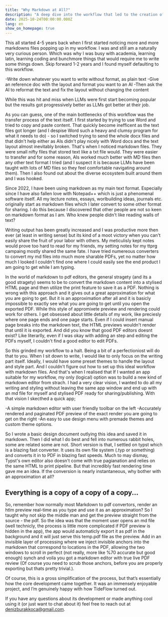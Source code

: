 ```yaml
---
title: "Why Markdown at All?"
description: "A deep dive into the workflow that led to the creation of Tideflow, a Markdown to PDF editor."
date: 2025-10-24T00:00:00.000Z
lang: en
show_on_homepage: true
---
```


This all started 4-5 years back when I first started noticing more and more markdowns files popping up in my workflow. I was and still am a naturally very curious person. Which was why I was busy with academia, learning latin, learning coding and bunchmore things that would require me to write some things down. Skip forward 1-2 years and I found myself defaulting to this workflow.

-Write down whatever you want to write without format, as plain text
-Give an reference doc with the layout and format you want to an AI 
-Then ask the AI to reformat the text and fix the layout without changing the content

While this was hit and miss when LLMs were first start becoming popular but the results got progressively better as LLMs got better at their job. 

As you can guess, one of the main bottlenecks of this workflow was the transfer process of the text itself. I first started by trying to use Word and tried to copy and paste content. That quickly become inefficent as the text files got longer (and I despise Word such a heavy and clumsy program for what it needs to do) - so I switched trying to send the whole docx files and that didn't help either as AIs didn't play nicely with Word docs and  the text layout almost inevitably broken. That's when I noticed markdown files. They were small nifty files that stored text like a txt file would. They were easier to transfer and for some reason, AIs worked much better with MD files then any other text format I tried (and I suspect it is because LLMs have been taught with lots of MD files so they feel comfortable navigating around them). Then I also found out about the diverse ecosystem built around them and I was hooked. 

Since 2022, I have been using markdown as my main text format. Especially since I have also fallen love with Notepad++ which is just a phenomenal software itself. All my lecture notes, essays, worlbuilding ideas, journals etc. originally start as markdown files which I later convert to some other format for sharing. I do this because I discovered that other people are not so keen on markdown format as I am. Who knew people didn't like reading walls of text? 

Writing output has been greatly increased and I was productive more then ever (at least in writing sense) but its kind of a moot victory when you can't easily share the fruit of your labor with others. My meticulisly kept notes would prove too hard to read for my friends, my setting notes for my ttprg campaing mostly shared the same fate. I have tried numereous converters to convert my md files into much more sharable PDFs, yet no matter how much I looked I couldn't find one where I could easily see the end product I am going to get while I am typing.

In the world of markdown to pdf editors, the general stragety (and its a good stragety) seems to be to convert the markdown content into a stylised HTML page and then utilize the print feature to save it as a PDF. Nothing is wrong with this approach and it gives out a great approximation for what you are going to get. But it is an approximation after all and it is basicly impossible to exactly see what you are going to get until you open the exported PDF. While this style of appromixete preview and rendering could work for others. I get obsessed about little details of my work, like preciesly where one page ends and one page starts. Even if I could insert manual page breaks into the markdown text, the HTML previews wouldn't render that until it is exported. And did you know that good PDF editors doesnt exist? Like literarlly, even if I was okay with adding an step and editing the PDFs myself, I couldn't find a good editor to edit PDFs.

So this grinded my workflow to a halt. Being a bit of a perfectioniost will do that to you. When I sit down to write, I would like to only focus on the writing part itself. Ideally, I would have some preset themes to handle the layout and style part. And I couldn't figure out how to set up this ideal workflow with markdown files. And that's when I realised that If I wanted an app suitable for my workflow, my only (logical) option was to build a new kind of markdown editor from strach. I had a very clear vision, I wanted to do all my writing and styling without leaving the same app window and end up with an md file for myself and stylised PDF ready for sharing/publishing. With that vision I skecthed a quick app;

-A simple markdown editor with user friendly toolbar on the left
-Accurately rendered and paginated PDF preview of the exact render you are going to get on the right
-An easy to use design menu with premade themes and custom theme options.

So I wrote a basic design document outlying this idea and saved it in markdown. Then I did what I do best and fell into numerous rabbit holes, some are related some are not. Short version is that, I settled on typst which is a blazing fast converter. It uses its own file system (.typ or something) and converts it in to PDF in blazing fast speeds. Much to may dismay, Typst's own editor also doesn't come with true pagianation and relies on the same HTML to print pipeline. But that incredibly fast rendering time gave me an idea. If the conversion is nearly instantaneous, why bother with an approximation at all?

## Everything is a copy of a copy of a copy...

So, remember how normally most Markdown to pdf convertors, render an htlm preview real-time as you type and use it as an approximation? So I taught why not skip the middle man and get the preview straight from the source - the pdf. So the idea was that the moment user opens an md file (well technicly, the process is little more complicated if PDF preview is hidden in the app), the app would automaticly export it as pdf in the background and it will just serve this temp.pdf file as the preview. Add in an invisible layer of processing where we inject invisible anchors into the markdown that correspond to locations in the PDF, allowing the two windows to scroll in perfect (not really, more like %70 accurate but good enough) synch and voila you got a markdown editor with true live PDF review (Of course you need to scrub those anchors, before you are properly exporting but thats pretty trivial.). 

Of course, this is a gross simplification of the process, but that’s essentially how the core development came together. It was an immensely enjoyable project, and I’m genuinely happy with how TideFlow turned out.

If you have any questions about its development or made anything cool using it (or just want to chat about it) feel free to reach out at denizburakkoca@gmail.com.